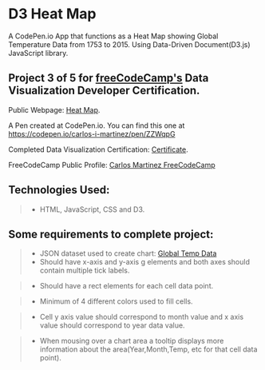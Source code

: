 # D3 Heat Map
A CodePen.io App that functions as a Heat Map showing Global Temperature Data from 1753 to 2015.  Using Data-Driven Document(D3.js) JavaScript library.   


## Project 3 of 5 for [freeCodeCamp's](https://www.freecodecamp.com) Data Visualization Developer Certification.

Public Webpage: [Heat Map](https://carlos-i-martinez.github.io/codePen-D3HeatMap "FreeCodeCamp.Com"). 
 
A Pen created at CodePen.io. You can find this one at https://codepen.io/carlos-i-martinez/pen/ZZWqpG

 Completed Data Visualization Certification: [Certificate](https://www.freecodecamp.org/certification/carlitos/data-visualization "FreeCodeCamp.Com").

 FreeCodeCamp Public Profile: [Carlos Martinez FreeCodeCamp](https://www.freecodecamp.org/carlitos)

## Technologies Used:
> * HTML, JavaScript, CSS and D3.  

## Some requirements to complete project:
> * JSON dataset used to create chart: [Global Temp Data](https://raw.githubusercontent.com/freeCodeCamp/ProjectReferenceData/master/global-temperature.json)
> *  Should have x-axis and y-axis g elements and both axes should contain multiple tick labels.

>  * Should have a rect elements for each cell data point.

>  * Minimum of 4 different colors used to fill cells.

> * Cell y axis value should correspond to month value and x axis value should correspond to year data value.

> * When mousing over a chart area a tooltip displays more information about the area(Year,Month,Temp, etc for that cell data point).